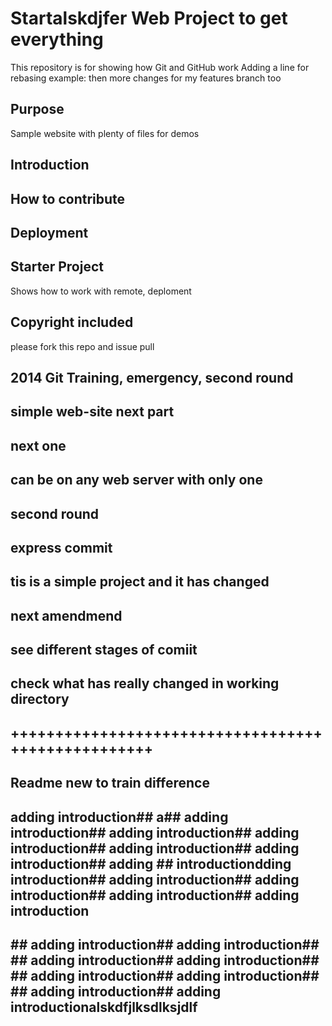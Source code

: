 # Startalskdjfer Web Project to get everything

This repository is for showing how Git and GitHub work
Adding a line for rebasing example:
then more changes for my features branch too


## Purpose

Sample website with plenty of files for demos

## Introduction

## How to contribute

## Deployment

## Starter Project
Shows how to work with remote, deploment

## Copyright included

please fork this repo and issue pull

## 2014 Git Training, emergency, second round

## simple web-site next part

## next one

## can be on any web server with only one

## second round

## express commit

## tis is a simple project and it has changed

## next amendmend

## see different stages of comiit

## check what has really changed in working directory 
## +++++++++++++++++++++++++++++++++++++++++++++++++++

## Readme new to train difference

## adding introduction## a## adding introduction## adding introduction## adding introduction## adding introduction## adding introduction## adding ## introductiondding introduction## adding introduction## adding introduction## adding introduction## adding introduction

## ## adding introduction## adding introduction## ## adding introduction## adding introduction## ## adding introduction## adding introduction## ## adding introduction## adding introductionalskdfjlksdlksjdlf